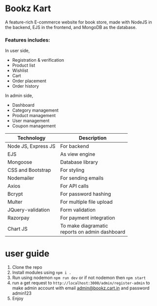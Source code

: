 # Bookz Kart 
A feature-rich E-commerce website for book store, made
with NodeJS in the backend, EJS in the frontend, and MongoDB as the
database.
### Features includes:
In user side,
- Registration & verification
- Product list
- Wishlist
- Cart
- Order placement
- Order history <br>

In admin side,

- Dashboard
- Category management
- Product management
- User management
- Coupon management


| Technology          | Description                                        |
|---------------------|----------------------------------------------------|
| Node JS, Express JS | For backend                                        |
| EJS                 | As view engine                                     |
| Mongoose            | Database library                                   |
| CSS and Bootstrap   | For styling                                        |
| Nodemailer          | For sending emails                                 |
| Axios               | For API calls                                      |
| Bcrypt              | For password hashing                               |
| Multer              | For multiple file upload                           |
| JQuery-validation   | Form validation                                    |
| Razorpay            | For payment integration                            |
| Chart JS            | To make diagramatic <br>reports on admin dashboard |


# user guide
1. Clone the repo
2. Install modules using ```npm i . ```
3. Run using nodemon ```npm run dev``` or if not nodemon then ```npm start```
4. run a get request to ```http://localhost:3000/admin/register-admin``` to make admin account with email admin@bookz.cart.in and password admin123
5. Enjoy












